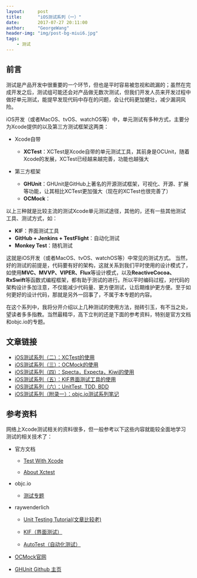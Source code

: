 ```yaml
---
layout:     post
title:      "iOS测试系列（一）"
date:       2017-07-27 20:11:00
author:     "GeorgeWang"
header-img: "img/post-bg-miui6.jpg"
tags:
    - 测试
---
```


## 前言

测试是产品开发中很重要的一个环节，但也是平时容易被忽视和疏漏的；虽然在完成开发之后，测试组可能还会对产品做无数次测试，但我们开发人员来开发过程中做好单元测试，能提早发现代码中存在的问题，会让代码更加健壮，减少漏洞风险。

iOS开发（或者MacOS、tvOS、watchOS等）中，单元测试有多种方式，主要分为Xcode提供的以及第三方测试框架这两类：

* Xcode自带
	* **XCTest**：XCTest是Xcode自带的单元测试工具，其前身是OCUnit，随着Xcode的发展，XCTest已经越来越完善，功能也越强大

* 第三方框架
	* **GHUnit**：GHUnit是GitHub上著名的开源测试框架，可视化、开源、扩展等功能，让其相比XCTest更加强大（现在的XCTest也很完善了）
	* **OCMock**：

以上三种就是比较主流的测试Xcode单元测试途径，其他的，还有一些其他测试工具、测试方式，如：

* **KIF**：界面测试工具
* **GitHub + Jenkins + TestFlight**：自动化测试
* **Monkey Test**：随机测试
	
这就是iOS开发（或者MacOS、tvOS、watchOS等）中常见的测试方式。
当然，好的测试的前提是，代码要有好的架构，这就关系到我们平时使用的设计模式了，如使用**MVC、MVVP、VIPER、Flux**等设计模式，以及**ReactiveCocoa、RxSwift**等函数式编程框架，都有助于测试的进行。所以平时编码过程，对代码的架构设计多加注意，不仅能减少代码量、更方便测试，让后期维护更方便。至于如何更好的设计代码，那就是另外一回事了，不属于本专题的内容。

在这个系列中，我将分开介绍以上几种测试的使用方法，抛砖引玉，有不当之处，望读者多多指教。当然最精华，高下立判的还是下面的参考资料，特别是官方文档和objc.io的专题。

## 文章链接

* [iOS测试系列（二）：XCTest的使用]()
* [iOS测试系列（三）：OCMock的使用]()
* [iOS测试系列（四）：Specta，Expecta，Kiwi的使用]()
* [iOS测试系列（五）：KIF界面测试工具的使用]() 
* [iOS测试系列（六）：UnitTest, TDD, BDD]() 
* [iOS测试系列（附录一）：objc.io测试系列笔记]() 
	
## 参考资料

网络上Xcode测试相关的资料很多，但一般参考以下这些内容就能较全面地学习测试的相关技术了：

* 官方文档
	* [Test With Xcode](https://developer.apple.com/library/content/documentation/DeveloperTools/Conceptual/testing_with_xcode/chapters/01-introduction.html#//apple_ref/doc/uid/TP40014132-CH1-SW1)
	
	* [About Xctest](https://developer.apple.com/documentation/xctest#topics)

* objc.io
	* [测试专题](https://www.objc.io/issues/15-testing/)

* raywenderlich
	* [Unit Testing Tutorial(文章比较老)](https://www.raywenderlich.com/?p=3716)

	* [KIF（界面测试）](https://www.raywenderlich.com/61419/ios-ui-testing-with-kif)

	* [AutoTest（自动化测试）](https://www.raywenderlich.com/22590/beginning-automated-testing-with-xcode-part-12)

* [OCMock官网](http://ocmock.org/)
* [GHUnit Github 主页](https://github.com/gh-unit/gh-unit)